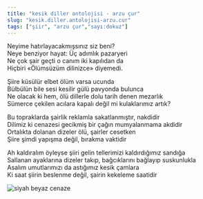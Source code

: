 ```yaml
---
title: "kesik diller antolojisi - arzu çur"
slug: "kesik.diller.antolojisi-arzu.cur"
tags: ["şiir", "arzu çur","sayı:dokuz"]
---
```


Neyime hatırlayacakmışsınız siz beni?\
Neye benziyor hayat: Üç adımlık pazaryeri\
Ne çok şair geçti o canım iki kapılıdan da\
Hiçbiri «Ölümsüzüm dilinizce» diyemedi.

Şiire küsülür elbet ölüm varsa ucunda\
Bülbülün bile sesi kesilir gülü pavyonda bulunca\
Ne olacak ki hem, ölü dillerle dolu tarih denen mezarlık\
Sümerce çekilen acılara kapalı değil mi kulaklarımız artık?

Bu topraklarda şairlik reklamla sakatlanmıştır, nakdidir\
Dilimiz ki cenazesi gecikmiş bir çağın mumyalanmama akdidir\
Ortalıkta dolanan dizeler ölü, şairler cesetken\
Şiire şimdi yapışma değil, bırakma vaktidir

Ah kaldıralım öyleyse şiiri gelin tellerimizi kaldırdığımız sandığa\
Sallanan ayaklarına dizeler takıp, bağcıklarını bağlayıp suskunlukla\
Asalım umutlarımızı da astığımız kesik çamlara\
Ki saat şiirin beslenme değil, şairin kekeleme saatidir

![siyah beyaz cenaze](/img/ky09_02.jpg)